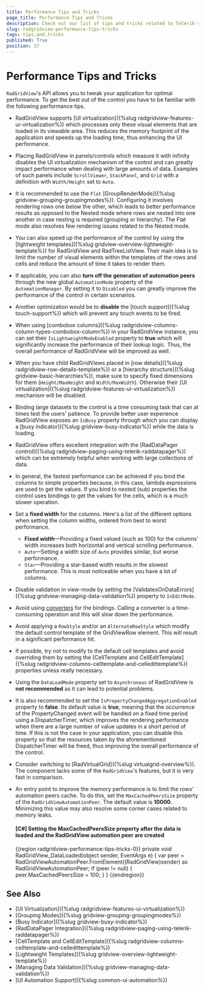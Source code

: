 ```yaml
---
title: Performance Tips and Tricks
page_title: Performance Tips and Tricks
description: Check out our list of tips and tricks related to Telerik's {{ site.framework_name }} DataGrid that will help you tweak your application for optimal performance.
slug: radgridview-performance-tips-tricks
tags: tips,and,tricks
published: True
position: 17
---
```


# Performance Tips and Tricks

`RadGridView`'s API allows you to tweak your application for optimal performance. To get the best out of the control you have to be familiar with the following performance tips.

* RadGridView supports [UI virtualization]({%slug radgridview-features-ui-virtualization%}) which processes only these visual elements that are loaded in its viewable area. This reduces the memory footprint of the application and speeds up the loading time, thus enhancing the UI performance.
          
* Placing RadGridView in panels/controls which measure it with infinity disables the UI virtualization mechanism of the control and can greatly impact performance when dealing with large amounts of data. Examples of such panels include `ScrollViewer`, `StackPanel`, and `Grid` with a definition with `Width/Height` set to `Auto`.
            
* It is recommended to use the `Flat` [GroupRenderMode]({%slug gridview-grouping-groupingmodes%}). Configuring it involves rendering rows one below the other, which leads to better performance results as opposed to the Nested mode where rows are nested into one another in case nesting is required (grouping or hierarchy). The Flat mode also resolves few rendering issues related to the Nested mode.

* You can also speed up the performance of the control by using the [lightweight templates]({%slug gridview-overview-lightweight-template%}) for RadGridView and RadTreeListView. Their main idea is to limit the number of visual elements within the templates of the rows and cells and reduce the amount of time it takes to render them.

* If applicable, you can also __turn off the generation of automation peers__ through the new global `AutomationMode` property of the `AutomationManager`. By setting it to `Disabled` you can greatly improve the performance of the control in certain scenarios.
            
* Another optimization would be to __disable__ the [touch support]({%slug touch-support%}) which will prevent any touch events to be fired. 

* When using [combobox columns]({%slug radgridview-columns-column-types-combobox-column%}) in your RadGridView instance, you can set their `IsLightweightModeEnabled` property to __true__ which will significantly increase the performance of their lookup logic. Thus, the overall performance of RadGridView will be improved as well.

* When you have child RadGridViews placed in [row details]({%slug radgridview-row-details-template%}) or a [hierarchy structure]({%slug gridview-basic-hierarchies%}), make sure to specify fixed dimensions for them (`Height/MaxHeight` and `Width/MaxWidth`). Otherwise their [UI virtualization]({%slug radgridview-features-ui-virtualization%}) mechanism will be disabled. 

* Binding large datasets to the control is a time consuming task that can at times test the users' patience. To provide better user experience RadGridView exposes an `IsBusy` property through which you can display a [busy indicator]({%slug gridview-busy-indicator%}) while the data is loading.
            
* RadGridView offers excellent integration with the [RadDataPager control]({%slug radgridview-paging-using-telerik-raddatapager%}) which can be extremely helpful when working with large collections of data.

* In general, the fastest performance can be achieved if you bind the columns to simple properties because, in this case, lambda expressions are used to get the values. If you bind to nested (sub) properties the control uses bindings to get the values for the cells, which is a much slower operation.            

* Set а __fixed width__ for the columns. Here's a list of the different options when setting the column widths, ordered from best to worst performance.
	* __Fixed width__&mdash;Providing a fixed valued (such as 100) for the columns' width increases both horizontal and vertical scrolling performance. 
	* `Auto`&mdash;Setting a width size of `Auto` provides similar, but worse performance.
	* `Star`&mdash;Providing a star-based width results in the slowest performance. This is most noticeable when you have a lot of columns.

* Disable validation in view-mode by setting the [ValidatesOnDataErrors]({%slug gridview-managing-data-validation%}) property to `InEditMode`.

* Avoid using [converters](https://docs.microsoft.com/en-us/dotnet/api/system.windows.data.ivalueconverter) for the bindings. Calling a converter is a time-consuming operation and this will slow down the performance.

* Avoid applying a `RowStyle` and/or an `AlternateRowStyle` which modify the default control template of the GridViewRow element. This will result in a significant performance hit.
            
* If possible, try not to modify to the default cell templates and avoid overriding them by setting the [CellTemplate and CellEditTemplate]({%slug radgridview-columns-celltemplate-and-celledittemplate%}) properties unless really necessary.

* Using the `DataLoadMode` property set to `Asynchronous` of RadGridView is __not recommended__ as it can lead to potential problems.

* It is also recommended to set the `IsPropertyChangedAggregationEnabled` property to __false__. Its default value is __true__, meaning that the occurrence of the PropertyChanged event will be handled on a fixed time period using a DispatcherTimer, which improves the rendering performance when there are a large number of value updates in a short period of time. If this is not the case in your application, you can disable this property so that the resources taken by the aforementioned DispatcherTimer will be freed, thus improving the overall performance of the control.

* Consider switching to [RadVirtualGrid]({%slug virtualgrid-overview%}). The component lacks some of the `RadGridView`'s features, but it is very fast in comparison.

* An entry point to improve the memory performance is to limit the rows' automation peers cache. To do this, set the `MaxCachedPeersSize` property of the `RadGridViewAutomationPeer`. The default value is __10000__. Minimizing this value may also resolve some corner cases related to memory leaks.

	#### __[C#] Setting the MaxCachedPeersSize property after the data is loaded and the RadGridView automation peer are created__
	{{region radgridview-performance-tips-tricks-0}}
		private void RadGridView_DataLoaded(object sender, EventArgs e)
		{
			var peer = RadGridViewAutomationPeer.FromElement((RadGridView)sender) as RadGridViewAutomationPeer;
			if (peer != null)
			{
				peer.MaxCachedPeersSize = 100;
			}
		}
	{{endregion}}

## See Also

* [UI Virtualization]({%slug radgridview-features-ui-virtualization%})
* [Grouping Modes]({%slug gridview-grouping-groupingmodes%})
* [Busy Indicator]({%slug gridview-busy-indicator%})
* [RadDataPager Integration]({%slug radgridview-paging-using-telerik-raddatapager%})
* [CellTemplate and CellEditTemplate]({%slug radgridview-columns-celltemplate-and-celledittemplate%})
* [Lightweight Templates]({%slug gridview-overview-lightweight-template%})
* [Managing Data Validation]({%slug gridview-managing-data-validation%})
* [UI Automation Support]({%slug common-ui-automation%})
